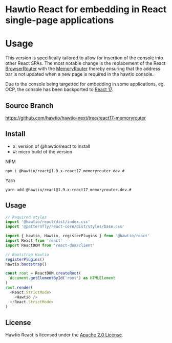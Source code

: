 # Hawtio React for embedding in React single-page applications

# Usage

This version is specifically tailored to allow for insertion of the console
into other React SPAs. The most notable change is the replacement of the React
[BrowserRouter](https://v5.reactrouter.com/web/api/BrowserRouter) with the
[MemoryRouter](https://v5.reactrouter.com/core/api/MemoryRouter) thereby ensuring
that the address bar is not updated when a new page is required in the hawtio console.

Due to the console being targetted for embedding in some applications, eg. OCP, the console has been backported to [React 17](https://17.reactjs.org/).

## Source Branch

https://github.com/hawtio/hawtio-next/tree/react17-memoryrouter

## Install

- x: version of @hawtio/react to install
- #: micro build of the version

NPM

```console
npm i @hawtio/react@1.9.x-react17.memoryrouter.dev.#
```

Yarn

```console
yarn add @hawtio/react@1.9.x-react17_memoryrouter.dev.#
```

## Usage

```javascript
// Required styles
import '@hawtio/react/dist/index.css'
import '@patternfly/react-core/dist/styles/base.css'

import { hawtio, Hawtio, registerPlugins } from '@hawtio/react'
import React from 'react'
import ReactDOM from 'react-dom/client'

// Bootstrap Hawtio
registerPlugins()
hawtio.bootstrap()

const root = ReactDOM.createRoot(
  document.getElementById('root') as HTMLElement
)
root.render(
  <React.StrictMode>
    <Hawtio />
  </React.StrictMode>
)
```

## License

Hawtio React is licensed under the [Apache 2.0 License](./LICENSE).
